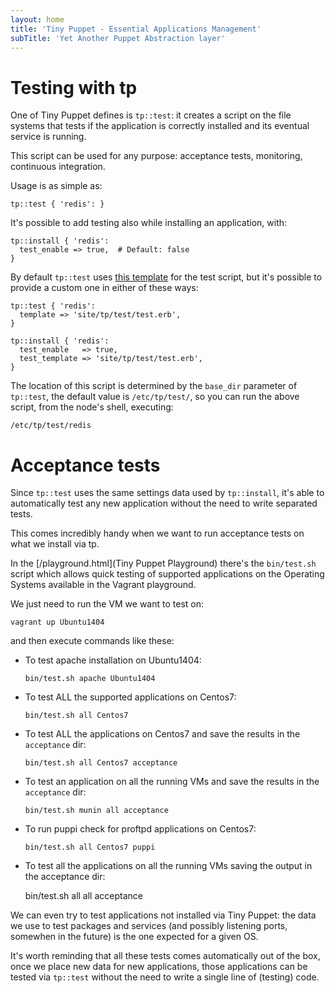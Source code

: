 ```yaml
---
layout: home
title: 'Tiny Puppet - Essential Applications Management'
subTitle: 'Yet Another Puppet Abstraction layer'
---
```


# Testing with tp

One of Tiny Puppet defines is ```tp::test```: it creates a script on the file systems that tests if the application is correctly installed and its eventual service is running.

This script can be used for any purpose: acceptance tests, monitoring, continuous integration.

Usage is as simple as:

    tp::test { 'redis': }

It's possible to add testing also while installing an application, with:

    tp::install { 'redis':
      test_enable => true,  # Default: false
    }

By default ```tp::test``` uses [this template](https://github.com/example42/puppet-tp/blob/master/templates/test/acceptance.erb) for the test script, but it's possible to provide a custom one in either of these ways:

    tp::test { 'redis':
      template => 'site/tp/test/test.erb',
    }

    tp::install { 'redis':
      test_enable   => true,
      test_template => 'site/tp/test/test.erb',
    }

The location of this script is determined by the ```base_dir``` parameter of ```tp::test```, the default value is ```/etc/tp/test/```, so you can run the above script, from the node's shell, executing:

    /etc/tp/test/redis


# Acceptance tests

Since ```tp::test``` uses the same settings data used by ```tp::install```, it's able to automatically test any new application without the need to write separated tests.

This comes incredibly handy when we want to run acceptance tests on what we install via tp.

In the [/playground.html](Tiny Puppet Playground) there's the ```bin/test.sh``` script which allows quick testing of supported applications on the Operating Systems available in the Vagrant playground.

We just need to run the VM we want to test on:

    vagrant up Ubuntu1404

and then execute commands like these:

  - To test apache installation on Ubuntu1404:

        bin/test.sh apache Ubuntu1404

  - To test ALL the supported applications on Centos7:

        bin/test.sh all Centos7

  - To test ALL the applications on Centos7 and save the results in the ```acceptance``` dir:

        bin/test.sh all Centos7 acceptance

  - To test an application on all the running VMs and save the results in the ```acceptance``` dir:

        bin/test.sh munin all acceptance

  - To run puppi check for proftpd applications on Centos7:

        bin/test.sh all Centos7 puppi

   - To test all the applications on all the running VMs saving the output in the acceptance dir:

        bin/test.sh all all acceptance

We can even try to test applications not installed via Tiny Puppet: the data we use to test packages and services (and possibly listening ports, somewhen in the future) is the one expected for a given OS.

It's worth reminding that all these tests comes automatically out of the box, once we place new data for new applications, those applications can be tested via ```tp::test``` without the need to write a single line of (testing) code.
